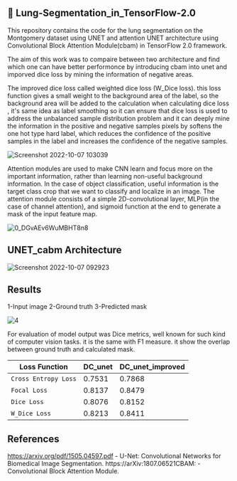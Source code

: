 ## 🦉 Lung-Segmentation_in_TensorFlow-2.0
This repository contains the code for the lung segmentation on the Montgomery dataset using UNET and attention UNET architecture using Convolutional Block Attention Module(cbam) in TensorFlow 2.0 framework.

The aim of this work was to compaire between two architecture and find which one can have better performonce by introducing cbam into unet and imporved dice loss by mining the information of negative areas. 

The improved dice loss called weighted dice loss (W_Dice loss). this loss function gives a small weight to the background area of the label, so the
background area will be added to the calculation when calculating dice loss , it's same idea as label smoothing so it can ensure that dice loss is
used to address the unbalanced sample distribution problem and it can deeply mine the information in the positive and negative samples pixels by softens 
the one hot type hard label, which reduces the confidence of the positive samples in the label and increases the confidence of the negative samples.

![Screenshot 2022-10-07 103039](https://user-images.githubusercontent.com/112108580/194523771-3fd3cfba-7e13-40cf-8521-eb7d92ca16f0.png)


Attention modules are used to make CNN learn and focus more on the important information, rather than learning non-useful background information. In the case of object classification, useful information is the target class crop that we want to classify and localize in an image.
The attention module consists of a simple 2D-convolutional layer, MLP(in the case of channel attention), and sigmoid function at the end to generate a mask of the input feature map.

![0_DGvAEv6WuMBHT8n8](https://user-images.githubusercontent.com/112108580/194531356-298e3b5e-0616-4342-b517-bea577d36281.png)


## UNET_cabm Architecture

![Screenshot 2022-10-07 092923](https://user-images.githubusercontent.com/112108580/194531952-37bc9242-1a39-4de3-841f-d3a3bfe08be6.jpg)


## Results 

1-Input image
2-Ground truth
3-Predicted mask

![4](https://user-images.githubusercontent.com/112108580/194534051-57a6fcaa-dc32-479f-939f-c857629ca28e.png)

For evaluation of model output was Dice metrics, well known for such kind of computer vision tasks. it is the same with F1 measure. it show the overlap between ground truth and calculated mask.

| Loss Function | DC_unet |DC_unet_improved|
| --- | --- | --- |
| `Cross Entropy Loss` | 0.7531 | 0.7868 |
| `Focal Loss` | 0.8137 | 0.8479 |
| `Dice Loss` | 0.8076 | 0.8152 |
| `W_Dice Loss` | 0.8213 | 0.8411 |

## References
https://arxiv.org/pdf/1505.04597.pdf - U-Net: Convolutional Networks for Biomedical Image Segmentation.
https://arXiv:1807.06521CBAM: - Convolutional Block Attention Module.

